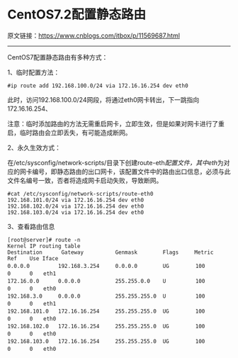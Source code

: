 ﻿# ﻿CentOS7.2配置静态路由原文链接：https://www.cnblogs.com/itbox/p/11569687.html---CentOS7配置静态路由有多种方式：1、临时配置方法：```#ip route add 192.168.100.0/24 via 172.16.16.254 dev eth0```此时，访问192.168.100.0/24网段，将通过eth0网卡转出，下一跳指向172.16.16.254、注意：临时添加路由的方法无需重启网卡，立即生效，但是如果对网卡进行了重启，临时路由会立即丢失，有可能造成断网。 2、永久生效方式：在/etc/sysconfig/network-scripts/目录下创建route-eth*配置文件，其中eth*为对应的网卡编号，即静态路由的出口网卡，该配置文件中的路由出口信息，必须与此文件名编号一致，否者将造成网卡启动失败，导致断网。```#cat /etc/sysconfig/network-scripts/route-eth0192.168.101.0/24 via 172.16.16.254 dev eth0192.168.102.0/24 via 172.16.16.254 dev eth0192.168.103.0/24 via 172.16.16.254 dev eth0```3、查看路由信息```[root@server]# route -nKernel IP routing tableDestination      Gateway          Genmask        Flags     Metric     Ref    Use Iface0.0.0.0         192.168.3.254     0.0.0.0        UG　　     100　　　　　0      0　　eth1172.16.0.0      0.0.0.0           255.255.0.0    U　　      100　　　　　0      0　　eth0192.168.3.0     0.0.0.0           255.255.255.0  U　　      100　　　　　0      0　　eth1192.168.101.0   172.16.16.254　　　255.255.255.0  UG　　     100　　　　　0      0　　eth0192.168.102.0   172.16.16.254　　　255.255.255.0  UG 　　    100　　　　　0      0　　eth0192.168.103.0   172.16.16.254　　　255.255.255.0  UG　　     100　　　　　0      0　　eth0``` 